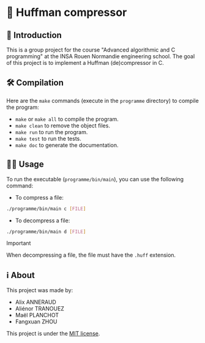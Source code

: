 # 📜 Huffman compressor

## 🚀 Introduction

This is a group project for the course "Advanced algorithmic and C programming" at the INSA Rouen Normandie engineering school. The goal of this project is to implement a Huffman (de)compressor in C.

## 🛠️ Compilation

Here are the `make` commands (execute in the `programme` directory) to compile the program:

- `make` or `make all` to compile the program.
- `make clean` to remove the object files.
- `make run` to run the program.
- `make test` to run the tests.
- `make doc` to generate the documentation.

## 🏃‍♂️ Usage

To run the executable (`programme/bin/main`), you can use the following command:

- To compress a file:
```bash
./programme/bin/main c [FILE]
```
- To decompress a file:
```bash
./programme/bin/main d [FILE]
```

> [!IMPORTANT]
> When decompressing a file, the file must have the `.huff` extension.
 
## ℹ️ About

This project was made by:
- Alix ANNERAUD
- Aliénor TRANOUEZ
- Maël PLANCHOT
- Fangxuan ZHOU

This project is under the [MIT license](LICENSE).



